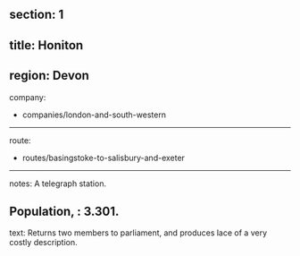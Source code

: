 ﻿section: 1
----
title: Honiton
----
region: Devon
----
company:
- companies/london-and-south-western
----
route:
- routes/basingstoke-to-salisbury-and-exeter
----
notes: A telegraph station.

Population,
: 3.301.
----
text: Returns two members to parliament, and produces lace of a very costly description.